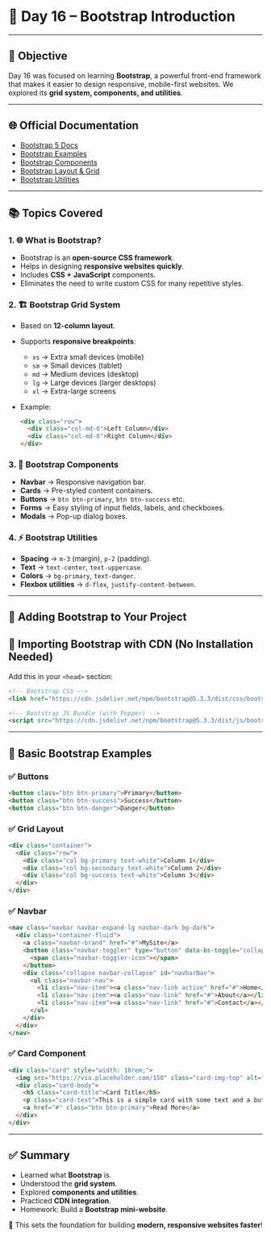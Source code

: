 # 📘 Day 16 – Bootstrap Introduction

---

## 🎯 Objective

Day 16 was focused on learning **Bootstrap**, a powerful front-end framework that makes it easier to design responsive, mobile-first websites. We explored its **grid system, components, and utilities**.

--- 
## 🌐 Official Documentation

* [Bootstrap 5 Docs](https://getbootstrap.com/docs/5.3/getting-started/introduction/)
* [Bootstrap Examples](https://getbootstrap.com/docs/5.3/examples/)
* [Bootstrap Components](https://getbootstrap.com/docs/5.3/components/alerts/)
* [Bootstrap Layout & Grid](https://getbootstrap.com/docs/5.3/layout/grid/)
* [Bootstrap Utilities](https://getbootstrap.com/docs/5.3/utilities/api/)

---

## 📚 Topics Covered

### 1. 🌐 What is Bootstrap?

* Bootstrap is an **open-source CSS framework**.
* Helps in designing **responsive websites quickly**.
* Includes **CSS + JavaScript** components.
* Eliminates the need to write custom CSS for many repetitive styles.

### 2. 🏗️ Bootstrap Grid System

* Based on **12-column layout**.
* Supports **responsive breakpoints**:

  * `xs` → Extra small devices (mobile)
  * `sm` → Small devices (tablet)
  * `md` → Medium devices (desktop)
  * `lg` → Large devices (larger desktops)
  * `xl` → Extra-large screens
* Example:

  ```html
  <div class="row">
    <div class="col-md-6">Left Column</div>
    <div class="col-md-6">Right Column</div>
  </div>
  ```

### 3. 🎨 Bootstrap Components

* **Navbar** → Responsive navigation bar.
* **Cards** → Pre-styled content containers.
* **Buttons** → `btn btn-primary`, `btn btn-success` etc.
* **Forms** → Easy styling of input fields, labels, and checkboxes.
* **Modals** → Pop-up dialog boxes.

### 4. ⚡ Bootstrap Utilities

* **Spacing** → `m-3` (margin), `p-2` (padding).
* **Text** → `text-center`, `text-uppercase`.
* **Colors** → `bg-primary`, `text-danger`.
* **Flexbox utilities** → `d-flex`, `justify-content-between`.

---

## 🔗 Adding Bootstrap to Your Project


## 🚀 Importing Bootstrap with CDN (No Installation Needed)

Add this in your `<head>` section:

```html
<!-- Bootstrap CSS -->
<link href="https://cdn.jsdelivr.net/npm/bootstrap@5.3.3/dist/css/bootstrap.min.css" rel="stylesheet">

<!-- Bootstrap JS Bundle (with Popper) -->
<script src="https://cdn.jsdelivr.net/npm/bootstrap@5.3.3/dist/js/bootstrap.bundle.min.js"></script>
```

---

## 🔹 Basic Bootstrap Examples

### ✅ Buttons

```html
<button class="btn btn-primary">Primary</button>
<button class="btn btn-success">Success</button>
<button class="btn btn-danger">Danger</button>
```

### ✅ Grid Layout

```html
<div class="container">
  <div class="row">
    <div class="col bg-primary text-white">Column 1</div>
    <div class="col bg-secondary text-white">Column 2</div>
    <div class="col bg-success text-white">Column 3</div>
  </div>
</div>
```

### ✅ Navbar

```html
<nav class="navbar navbar-expand-lg navbar-dark bg-dark">
  <div class="container-fluid">
    <a class="navbar-brand" href="#">MySite</a>
    <button class="navbar-toggler" type="button" data-bs-toggle="collapse" data-bs-target="#navbarNav">
      <span class="navbar-toggler-icon"></span>
    </button>
    <div class="collapse navbar-collapse" id="navbarNav">
      <ul class="navbar-nav">
        <li class="nav-item"><a class="nav-link active" href="#">Home</a></li>
        <li class="nav-item"><a class="nav-link" href="#">About</a></li>
        <li class="nav-item"><a class="nav-link" href="#">Contact</a></li>
      </ul>
    </div>
  </div>
</nav>
```

### ✅ Card Component

```html
<div class="card" style="width: 18rem;">
  <img src="https://via.placeholder.com/150" class="card-img-top" alt="...">
  <div class="card-body">
    <h5 class="card-title">Card Title</h5>
    <p class="card-text">This is a simple card with some text and a button.</p>
    <a href="#" class="btn btn-primary">Read More</a>
  </div>
</div>
```

---

## ✅ Summary

* Learned what **Bootstrap** is.
* Understood the **grid system**.
* Explored **components and utilities**.
* Practiced **CDN integration**.
* Homework: Build a **Bootstrap mini-website**.

🚀 This sets the foundation for building **modern, responsive websites faster**!
